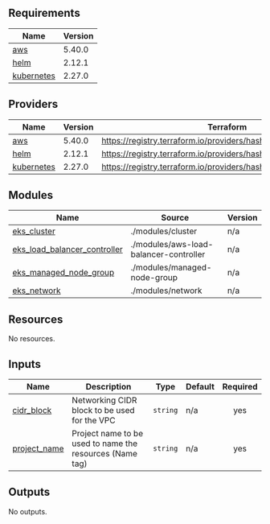 <!-- BEGIN_TF_DOCS -->
## Requirements

| Name | Version |
|------|---------|
| <a name="requirement_aws"></a> [aws](#requirement\_aws) | 5.40.0 |
| <a name="requirement_helm"></a> [helm](#requirement\_helm) | 2.12.1 |
| <a name="requirement_kubernetes"></a> [kubernetes](#requirement\_kubernetes) | 2.27.0 |

## Providers

| Name | Version | Terraform |
|------|---------|---------|
| <a name="aws"></a> [aws](#requirement\_aws) | 5.40.0 |https://registry.terraform.io/providers/hashicorp/aws/latest |
| <a name="helm"></a> [helm](#requirement\_helm) | 2.12.1 |https://registry.terraform.io/providers/hashicorp/helm/latest |
| <a name="kubernetes"></a> [kubernetes](#requirement\_kubernetes) | 2.27.0 |https://registry.terraform.io/providers/hashicorp/kubernetes/latest |

## Modules

| Name | Source | Version |
|------|--------|---------|
| <a name="module_eks_cluster"></a> [eks\_cluster](#module\_eks\_cluster) | ./modules/cluster | n/a |
| <a name="module_eks_load_balancer_controller"></a> [eks\_load\_balancer\_controller](#module\_eks\_load\_balancer\_controller) | ./modules/aws-load-balancer-controller | n/a |
| <a name="module_eks_managed_node_group"></a> [eks\_managed\_node\_group](#module\_eks\_managed\_node\_group) | ./modules/managed-node-group | n/a |
| <a name="module_eks_network"></a> [eks\_network](#module\_eks\_network) | ./modules/network | n/a |

## Resources

No resources.

## Inputs

| Name | Description | Type | Default | Required |
|------|-------------|------|---------|:--------:|
| <a name="input_cidr_block"></a> [cidr\_block](#input\_cidr\_block) | Networking CIDR block to be used for the VPC | `string` | n/a | yes |
| <a name="input_project_name"></a> [project\_name](#input\_project\_name) | Project name to be used to name the resources (Name tag) | `string` | n/a | yes |

## Outputs

No outputs.
<!-- END_TF_DOCS -->